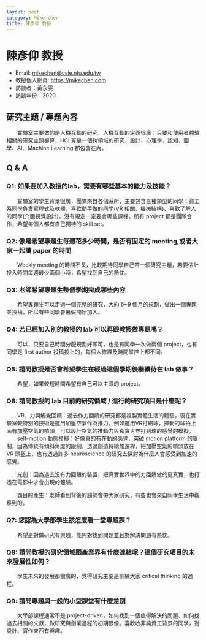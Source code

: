 ```yaml
---
layout: post
category: Mike_chen
title: 陳彥仰 教授
---
```


# 陳彥仰 教授
* Email: mikechen@csie.ntu.edu.tw
* 教授個人網頁: <https://mikechen.com>
* 訪談者：黃永雯
* 訪談年份：2020

## 研究主題 / 專題內容
&emsp;&emsp;實驗室主要做的是人機互動的研究，人機互動的定義很廣：只要和使用者體驗相關的研究主題都算，HCI 算是一個跨領域的研究，設計、心理學、認知、圖學、AI、Machine Learning 都包含在內。

## Q & A
### Q1: 如果要加入教授的lab，需要有哪些基本的能力及技能？
&emsp;&emsp;實驗室的學生背景很廣，團隊來自各個系所，主要包含三種類型的同學：資工系同學負責寫程式及軟體、喜歡動手做的同學(VR 相關、機械結構)、喜歡了解人的同學(介面視覺設計)。沒有規定一定要會哪些課程，所有 project 都是團隊合作，希望每個人都有自己獨特的 skill set。
### Q2: 像是希望專題生每週花多少時間，是否有固定的 meeting,或者大家一起讀 paper 的時間
&emsp;&emsp;Weekly meeting 的時間不長，比較期待同學自己帶一個研究主題，若要估計投入時間每週最少兩個小時，希望找到自己的熱忱。
### Q3: 老師希望專題生整個學期完成哪些內容
&emsp;&emsp;希望專題生可以走過一個完整的研究，大約 6~9 個月的規劃，做出一個專題並投稿，所以有些同學會暑假開始加入。
### Q4: 若已經加入別的教授的 lab 可以再跟教授做專題嗎？
&emsp;&emsp;可以，只要自己時間分配規劃好即可，也是有同學一次做兩個 project，也有同學是 first author 投稿投上的，每個人修課及時間掌控上都不同。
### Q5: 請問教授是否會希望學生在經過這個學期後繼續待在 lab 做事？
&emsp;&emsp;希望，如果較短時間希望有自己可以主導的 project。
### Q6: 請問教授的 lab 目前的研究領域 / 進行的研究項目是什麼呢？
&emsp;&emsp;VR、力與觸覺回饋：過去作力回饋的研究都是複製實體生活的體驗，現在實驗室較特別的技術是運用加壓空氣作為推力，例如運用VR打網球，揮動的球拍上面有加壓空氣的噴頭，可以設計空氣的推動力與真實世界打到球的感覺的模擬。
&emsp;&emsp;self-motion 動態模擬：好像真的有在動的感覺，突破 motion platform 的限制，因為傳統有傾斜角度的限制，透過創造持續加速桿，把加壓空氣的噴頭放在 VR 頭盔上，也有透過許多 neuroscience 的研究去探討為什麼人會感受到加速的感覺。


&emsp;&emsp;光劍：因為過去沒有力回饋的裝置，把真實世界中的力回饋做的更真實，也打造在電影中才會出現的體驗。


&emsp;&emsp;題目的產生：老師看到背後的趨勢會帶大家研究，有些也會來自同學生活中觀察到的。

### Q7: 您認為大學部學生該怎麼看一堂專題課？
&emsp;&emsp;希望是對做研究有興趣，能夠對找到問題並且對解決問題有熱忱。
### Q8: 請問教授的研究領域跟產業界有什麼連結呢？這個研究項目的未來發展性如何？
&emsp;&emsp;學生未來的發展都蠻廣的，覺得研究主要是訓練大家 critical thinking 的過程。
### Q9: 請問專題與一般的小型課堂有什麼差別
&emsp;&emsp;大學部課程通常不是 project-driven，如何找到一個值得解決的問題、如何找過去相關的文獻，做研究與創業過程的初期很像。喜歡收非純資工背景的同學，對設計、實作東西有興趣。